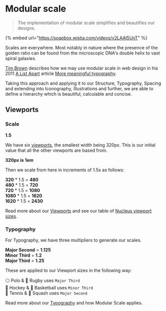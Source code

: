 # Modular scale

> The implementation of modular scale simplifies and beautifies our designs.

{% embed url="https://soapbox.wistia.com/videos/v2LAAl5UnT" %}

Scales are everywhere. Most notably in nature where the presence of the golden ratio can be found from the microscopic DNA's double helix to vast spiral galaxies.

[Tim Brown](https://tbrown.org/) describes how we may use modular scale in web design in his 2011 [A List Apart](https://alistapart.com/) article [More meaningful typography](https://alistapart.com/article/more-meaningful-typography/).

Taking this approach and applying it to our Structure, Typography, Spacing and extending into Iconography, Illustrations and further, we are able to define a hierarchy which is beautiful, calculable and concise.

## Viewports

### Scale
**1.5**

We have six [viewports](https://centrica.frontify.com/d/nZrm1Ao1wccK/foundations#/structure/viewports), the smallest width being 320px. This is our initial value that all the other viewports are based from.

**320px is 1em**

Then we scale from here in increments of 1.5x as follows:

**320** * 1.5 = **480**  
**480** * 1.5 = **720**  
**720** * 1.5 = **1080**  
**1080** * 1.5 = **1620**  
**1620** * 1.5 = **2430**  

Read more about our [Viewports](https://centrica.frontify.com/d/nZrm1Ao1wccK/foundations#/structure/viewports) and see our table of [Nucleus viewport sizes](https://centrica.frontify.com/d/nZrm1Ao1wccK/foundations#/structure/viewports).

### Typography

For Typography, we have three multipliers to generate our scales.

**Major Second** = **1.125**  
**Minor Third**  = **1.2**  
**Major Third**  = **1.25**  

These are applied to our Viewport sizes in the following way:

⚪️ Polo & 🏉 Rugby uses `Major Third`  
🏑 Hockey & 🏀 Basketball uses `Minor Third`  
🎾 Tennis & 🔵 Squash uses `Major Second`

Read more about our [Typography](https://centrica.frontify.com/d/nZrm1Ao1wccK/foundations#/typography/our-typeface-1549905015) and how Modular Scale applies.
